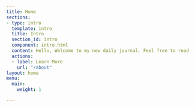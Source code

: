 ```yaml
---
title: Home
sections:
- type: intro
  template: intro
  title: Intro
  section_id: intro
  component: intro.html
  content: Hello, Welcome to my new daily journal. Feel free to read
  actions:
  - label: Learn More
    url: "/about"
layout: home
menu:
  main:
    weight: 1

---
```

